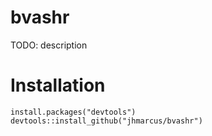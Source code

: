 # bvashr

TODO: description

# Installation

```
install.packages("devtools")
devtools::install_github("jhmarcus/bvashr")
```
